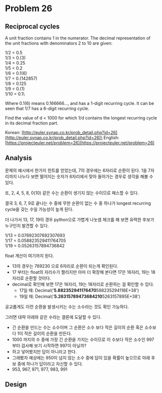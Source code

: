 # Problem 26

## Reciprocal cycles

A unit fraction contains 1 in the numerator. The decimal representation of the unit fractions with denominators 2 to 10 are given:

1/2	= 	0.5\
1/3	= 	0.(3)\
1/4	= 	0.25\
1/5	= 	0.2\
1/6	= 	0.1(6)\
1/7	= 	0.(142857)\
1/8	= 	0.125\
1/9	= 	0.(1)\
1/10	= 	0.1\

Where 0.1(6) means 0.166666..., and has a 1-digit recurring cycle. It can be seen that 1/7 has a 6-digit recurring cycle.

Find the value of d < 1000 for which 1/d contains the longest recurring cycle in its decimal fraction part.

Korean: [http://euler.synap.co.kr/prob_detail.php?id=26](http://euler.synap.co.kr/prob_detail.php?id=26)\
English: [https://projecteuler.net/problem=26](https://projecteuler.net/problem=26)

## Analysis

문제의 예시에서 한가지 힌트를 얻었는데, 7의 경우에는 6자리로 순환이 된다. 1을 7자리까지 나누다 보면 떨어지는 숫자가 6자리에서 맞아 들어가는 경우로 생각을 해볼 수 있다.

또, 2, 4, 5, 8, 0(10) 같은 수는 순환이 생기지 않는 수이므로 패스할 수 있다.

결국 3, 6, 7, 9로 끝나는 수 중에 무한 순환이 없는 수 중 하나가 longest recurring cycle을 갖는 수일 가능성이 높게 된다.

더 나가서 13, 17, 19의 경우 python으로 가볍게 나눗셈 체크를 해 보면 유력한 후보가 누구인지 발견할 수 있다.

1/13 = 0.07692307692307693\
1/17 = 0.058823529411764705\
1/19 = 0.05263157894736842

float 계산이 여기까지 된다.

- 13의 경우는 769230 으로 6자리로 순환이 되는게 확인된다.
- 17 부터는 float의 자리수가 짤리지만 아마 더 확장해 본다면 17은 16자리, 19는 18자리로 순환할 것이다.
- decimal로 확인해 보면 17은 16자리, 19는 18자리로 순환하는 걸 확인할 수 있다.
  - 17일 때: Decimal('**5.882352941176470**588235294118E+38')
  - 19일 때: Decimal('**5.26315789473684210**5263157895E+38') 

공교롭게도 이런 순환을 발생시키는 수는 소수라는 것도 확인 가능하다.

그러면 대략 아래와 같은 수라는 결론에 도달할 수 있다.

- 긴 순환을 만드는 수는 소수이며 그 순환은 소수 보다 작은 길이의 순환 혹은 소수보다 1이 작은 길이의 순환을 만든다.
- 1000 까지의 수 중에 가장 긴 순환을 가지는 수이므로 이 수보다 작은 소수인 997 부터 검사해 보기 시작하면 997이 아닐까?
- 하고 넣어봤지만 답이 아니라고 한다.
- 그래봤자 예상에는 950이 넘지 않는 소수 중에 답이 있을 확률이 높으므로 아래 후보 중에 하나가 답이라고 자신할 수 있다.
- 953, 967, 971, 977, 983, 991

## Design